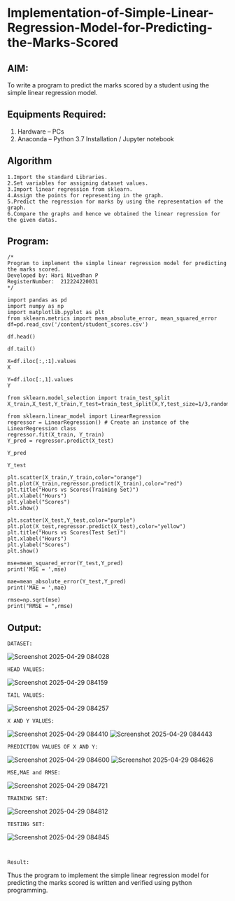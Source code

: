 # Implementation-of-Simple-Linear-Regression-Model-for-Predicting-the-Marks-Scored

## AIM:
To write a program to predict the marks scored by a student using the simple linear regression model.

## Equipments Required:
1. Hardware – PCs
2. Anaconda – Python 3.7 Installation / Jupyter notebook

## Algorithm
```
1.Import the standard Libraries.
2.Set variables for assigning dataset values.
3.Import linear regression from sklearn.
4.Assign the points for representing in the graph.
5.Predict the regression for marks by using the representation of the graph.
6.Compare the graphs and hence we obtained the linear regression for the given datas.
```

## Program:
```
/*
Program to implement the simple linear regression model for predicting the marks scored.
Developed by: Hari Nivedhan P
RegisterNumber:  212224220031
*/
```
```
import pandas as pd
import numpy as np
import matplotlib.pyplot as plt
from sklearn.metrics import mean_absolute_error, mean_squared_error
df=pd.read_csv('/content/student_scores.csv')

df.head()

df.tail()

X=df.iloc[:,:1].values
X

Y=df.iloc[:,1].values
Y

from sklearn.model_selection import train_test_split
X_train,X_test,Y_train,Y_test=train_test_split(X,Y,test_size=1/3,random_state=0)

from sklearn.linear_model import LinearRegression
regressor = LinearRegression() # Create an instance of the LinearRegression class
regressor.fit(X_train, Y_train)
Y_pred = regressor.predict(X_test)

Y_pred

Y_test

plt.scatter(X_train,Y_train,color="orange")
plt.plot(X_train,regressor.predict(X_train),color="red")
plt.title("Hours vs Scores(Training Set)")
plt.xlabel("Hours")
plt.ylabel("Scores")
plt.show()

plt.scatter(X_test,Y_test,color="purple")
plt.plot(X_test,regressor.predict(X_test),color="yellow")
plt.title("Hours vs Scores(Test Set)")
plt.xlabel("Hours")
plt.ylabel("Scores")
plt.show()

mse=mean_squared_error(Y_test,Y_pred)
print('MSE = ',mse)

mae=mean_absolute_error(Y_test,Y_pred)
print('MAE = ',mae)

rmse=np.sqrt(mse)
print("RMSE = ",rmse)
```
## Output:
```
DATASET:
```
![Screenshot 2025-04-29 084028](https://github.com/user-attachments/assets/1b371170-f610-409b-94db-0baf6784d37f)
```
HEAD VALUES:
```
![Screenshot 2025-04-29 084159](https://github.com/user-attachments/assets/121bec67-2615-4428-b227-b1b0d5f56246)
```
TAIL VALUES:
```
![Screenshot 2025-04-29 084257](https://github.com/user-attachments/assets/772d13dc-4d8d-4581-ad87-c74dcecaeaa5)
```
X AND Y VALUES:
```
![Screenshot 2025-04-29 084410](https://github.com/user-attachments/assets/528bafc7-efbe-4f4b-87ae-2ed5435f9a1b)
![Screenshot 2025-04-29 084443](https://github.com/user-attachments/assets/c17742d3-0240-4ae2-8fa3-4476488f3e85)
```
PREDICTION VALUES OF X AND Y:
```
![Screenshot 2025-04-29 084600](https://github.com/user-attachments/assets/1d02585a-3e5a-4143-a590-b178b88c3466)
![Screenshot 2025-04-29 084626](https://github.com/user-attachments/assets/3982ac3c-da87-4882-905a-539fa9c945d3)
```
MSE,MAE and RMSE:
```
![Screenshot 2025-04-29 084721](https://github.com/user-attachments/assets/0a4c37fc-39ed-4044-ac84-a889331bef05)
```
TRAINING SET:
```
![Screenshot 2025-04-29 084812](https://github.com/user-attachments/assets/0614f085-0707-4271-ab2f-02eb276608cd)
```
TESTING SET:
```
![Screenshot 2025-04-29 084845](https://github.com/user-attachments/assets/21138c8c-fd08-421e-b741-bac4787a5a99)



```


Result:
```
Thus the program to implement the simple linear regression model for predicting the marks scored is written and verified using python programming.

